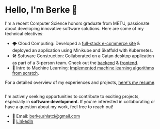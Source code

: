 # Hello, I'm Berke 👋

I'm a recent Computer Science honors graduate from METU, passionate about developing innovative software solutions. Here are some of my technical electives:

- 🌩️ Cloud Computing: Developed a [full-stack e-commerce site](https://github.com/berke-a/ecommerce-website) & deployed an application using Minikube and Skaffold with Kubernetes.
- 🛠️ Software Construction: Collaborated on a Catan desktop application as part of a 3-person team. Check out the [backend](https://github.com/berke-a/HexaLands-Backend) & [frontend](https://github.com/berke-a/HexaLands-Frontend).
- 🤖 Intro to Machine Learning: [Implemented machine learning algorithms from scratch](https://github.com/berke-a/metu-ceng/tree/main/ceng499).

For a detailed overview of my experiences and projects, [here's my resume](https://github.com/berke-a/berke-a/files/14116199/Berke_Ahlatci_CV.pdf).
##
I'm actively seeking opportunities to contribute to exciting projects, especially in **software development**. If you're interested in collaborating or have a question about my work, feel free to reach out!
- 📧 Email: [berke.ahlatci@gmail.com](mailto:berke.ahlatci@gmail.com)
- 🔗 [LinkedIn](https://www.linkedin.com/in/berkeahlatci/)

<!---
berke-a/berke-a is a ✨ special ✨ repository because its `README.md` (this file) appears on your GitHub profile.
You can click the Preview link to take a look at your changes.
--->

